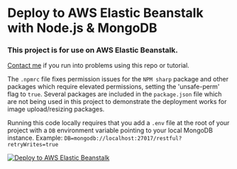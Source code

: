 # Deploy to AWS Elastic Beanstalk with Node.js & MongoDB

### This project is for use on AWS Elastic Beanstalk.

[Contact me](https://www.aaronwht.com) if you run into problems using this repo or tutorial.

The `.npmrc` file fixes permission issues for the `NPM sharp` package and other packages which require elevated permissions, setting the 'unsafe-perm' flag to `true`. Several packages are included in the `package.json` file which are not being used in this project to demonstrate the deployment works for image upload/resizing packages.

Running this code locally requires that you add a `.env` file at the root of your project with a `DB` environment variable pointing to your local MongoDB instance. Example: `DB=mongodb://localhost:27017/restful?retryWrites=true`

[![Deploy to AWS Elastic Beanstalk](https://www.aaronwht.com/images/videos/aws-elastic-beanstalk.jpg)](http://www.youtube.com/watch?v=GbudiCx_t9M)

